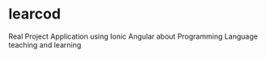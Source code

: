 # learcod
Real Project Application using Ionic Angular about Programming Language teaching and learning
